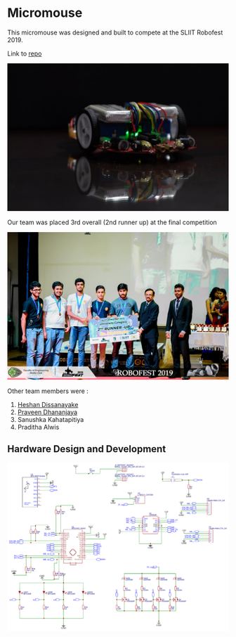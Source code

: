# Micromouse
This micromouse was designed and built to compete at the SLIIT Robofest 2019.

Link to [repo](https://github.com/rahalnanayakkara/micromouse)

![Robot](./images/robot_final.jpeg)

Our team was placed 3rd overall (2nd runner up) at the final competition

![Award](./images/award.jpg)

Other team members were :
1. [Heshan Dissanayake](https://github.com/HeshanDissanayake)
2. [Praveen Dhananjaya](https://github.com/praveendhananjaya)
3. Sanushka Kahatapitiya
4. Praditha Alwis

## Hardware Design and Development

![schematic](./images/schematic.png)